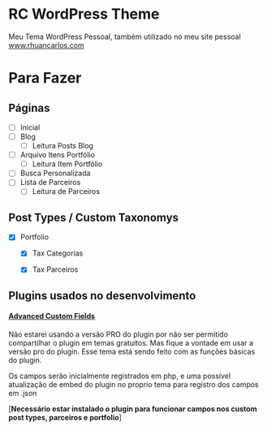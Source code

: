 # RC WordPress Theme

Meu Tema WordPress Pessoal, também utilizado no meu site pessoal <a href="http://www.rhuancarlos.com" target="_blank">www.rhuancarlos.com</a>

# Para Fazer

## Páginas

+ [ ] Inicial
+ [ ] Blog
    + [ ] Leitura Posts Blog
+ [ ] Arquivo Itens Portfólio
    + [ ] Leitura Item Portfólio
+ [ ] Busca Personalizada
+ [ ] Lista de Parceiros
    + [ ] Leitura de Parceiros

## Post Types / Custom Taxonomys

+ [x] Portfolio
    + [x] Tax Categorias
    + [x] Tax Parceiros


## Plugins usados no desenvolvimento

#### <a href="https://wordpress.org/plugins/advanced-custom-fields/" target="_blank">Advanced Custom Fields</a>
Não estarei usando a versão PRO do plugin por não ser permitido compartilhar o plugin em temas gratuitos. Mas fique a vontade em usar a versão pro do plugin. Esse tema está sendo feito com as funções básicas do plugin.

Os campos serão inicialmente registrados em php, e uma possível atualização de embed do plugin no proprio tema para registro dos campos em .json

[**Necessário estar instalado o plugin para funcionar campos nos custom post types, parceiros e portfolio**]
